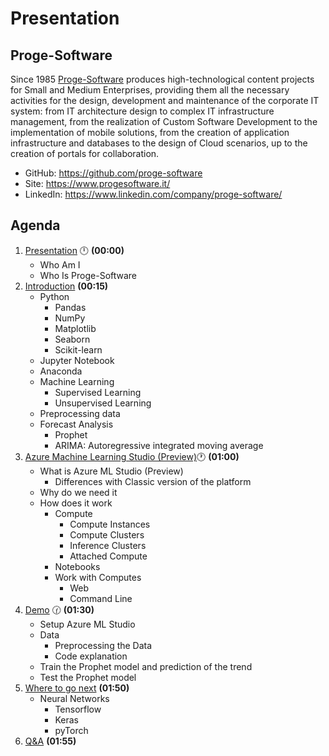 # Presentation

## Proge-Software

Since 1985 [Proge-Software](https://www.progesoftware.it/) produces high-technological content projects for Small and Medium Enterprises, providing them all the necessary activities for the design, development and maintenance of the corporate IT system: from IT architecture design to complex IT infrastructure management, from the realization of Custom Software Development to the implementation of mobile solutions, from the creation of application infrastructure and databases to the design of Cloud scenarios, up to the creation of portals for collaboration.

- GitHub: https://github.com/proge-software
- Site: https://www.progesoftware.it/
- LinkedIn: https://www.linkedin.com/company/proge-software/

## Agenda

1. [Presentation](01.presentation.md) :clock12: **(00:00)**
   - Who Am I
   - Who Is Proge-Software
2. [Introduction](02.introduction.md) **(00:15)**
   - Python
     - Pandas
     - NumPy
     - Matplotlib
     - Seaborn
     - Scikit-learn
   - Jupyter Notebook
   - Anaconda
   - Machine Learning
     - Supervised Learning
     - Unsupervised Learning
   - Preprocessing data
   - Forecast Analysis
     - Prophet
     - ARIMA: Autoregressive integrated moving average
3. [Azure Machine Learning Studio (Preview)](03.azure-machine-learning-studio-(preview).md):clock1: **(01:00)**
   - What is Azure ML Studio (Preview)
     - Differences with Classic version of the platform
   - Why do we need it
   - How does it work
     - Compute
       - Compute Instances
       - Compute Clusters
       - Inference Clusters
       - Attached Compute
     - Notebooks
     - Work with Computes
       - Web 
       - Command Line
4. [Demo](04.demo.md) :clock130: **(01:30)**
   - Setup Azure ML Studio
   - Data
     - Preprocessing the Data
     - Code explanation
   - Train the Prophet model and prediction of the trend
   - Test the Prophet model
5. [Where to go next](05.where-to-go-next.md) **(01:50)**
   - Neural Networks
     - Tensorflow
     - Keras
     - pyTorch
6. [Q&A](06.q&a.md) **(01:55)**
